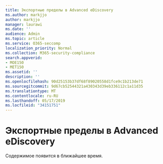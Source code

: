 ```yaml
---
title: Экспортные пределы в Advanced eDiscovery
ms.author: markjjo
author: markjjo
manager: laurawi
ms.date: ''
audience: Admin
ms.topic: article
ms.service: O365-seccomp
localization_priority: Normal
ms.collection: M365-security-compliance
search.appverid:
- MOE150
- MET150
ms.assetid: ''
description: ''
ms.openlocfilehash: 90d25153b37df68f89020558d1fce9c1b213de71
ms.sourcegitcommit: 9d67cb52544321a430343d39eb336112c1a11d35
ms.translationtype: MT
ms.contentlocale: ru-RU
ms.lasthandoff: 05/17/2019
ms.locfileid: "34151751"
---
```

# <a name="export-limits-in-advanced-ediscovery"></a>Экспортные пределы в Advanced eDiscovery

Содержимое появится в ближайшее время.